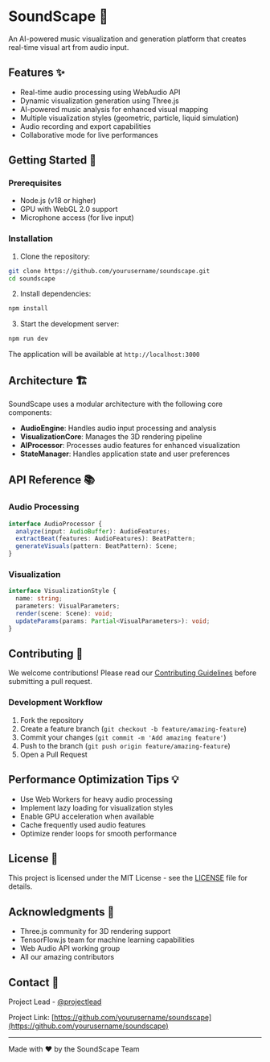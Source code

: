 # SoundScape 🎵

An AI-powered music visualization and generation platform that creates real-time visual art from audio input.

## Features ✨

- Real-time audio processing using WebAudio API
- Dynamic visualization generation using Three.js
- AI-powered music analysis for enhanced visual mapping
- Multiple visualization styles (geometric, particle, liquid simulation)
- Audio recording and export capabilities
- Collaborative mode for live performances

## Getting Started 🚀

### Prerequisites

- Node.js (v18 or higher)
- GPU with WebGL 2.0 support
- Microphone access (for live input)

### Installation

1. Clone the repository:
```bash
git clone https://github.com/yourusername/soundscape.git
cd soundscape
```

2. Install dependencies:
```bash
npm install
```

3. Start the development server:
```bash
npm run dev
```

The application will be available at `http://localhost:3000`

## Architecture 🏗️

SoundScape uses a modular architecture with the following core components:

- **AudioEngine**: Handles audio input processing and analysis
- **VisualizationCore**: Manages the 3D rendering pipeline
- **AIProcessor**: Processes audio features for enhanced visualization
- **StateManager**: Handles application state and user preferences

## API Reference 📚

### Audio Processing

```typescript
interface AudioProcessor {
  analyze(input: AudioBuffer): AudioFeatures;
  extractBeat(features: AudioFeatures): BeatPattern;
  generateVisuals(pattern: BeatPattern): Scene;
}
```

### Visualization

```typescript
interface VisualizationStyle {
  name: string;
  parameters: VisualParameters;
  render(scene: Scene): void;
  updateParams(params: Partial<VisualParameters>): void;
}
```

## Contributing 🤝

We welcome contributions! Please read our [Contributing Guidelines](CONTRIBUTING.md) before submitting a pull request.

### Development Workflow

1. Fork the repository
2. Create a feature branch (`git checkout -b feature/amazing-feature`)
3. Commit your changes (`git commit -m 'Add amazing feature'`)
4. Push to the branch (`git push origin feature/amazing-feature`)
5. Open a Pull Request

## Performance Optimization Tips 💡

- Use Web Workers for heavy audio processing
- Implement lazy loading for visualization styles
- Enable GPU acceleration when available
- Cache frequently used audio features
- Optimize render loops for smooth performance

## License 📄

This project is licensed under the MIT License - see the [LICENSE](LICENSE) file for details.

## Acknowledgments 🙏

- Three.js community for 3D rendering support
- TensorFlow.js team for machine learning capabilities
- Web Audio API working group
- All our amazing contributors

## Contact 📧

Project Lead - [@projectlead](https://twitter.com/projectlead)

Project Link: [https://github.com/yourusername/soundscape](https://github.com/yourusername/soundscape)

---

Made with ❤️ by the SoundScape Team